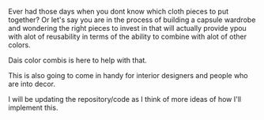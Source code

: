 Ever had those days when you dont know which cloth pieces to put together?
Or let's say you are in the process of building a capsule wardrobe and wondering the right pieces to invest in that will actually provide ypou with alot of reusability in terms of the ability to combine with alot of other colors.

Dais color combis is here to help with that.

This is also going to come in handy for interior designers and people who are into decor.

I will be updating the repository/code as I think of more ideas of how I'll implement this.

